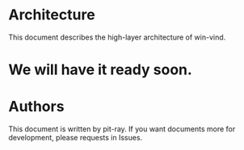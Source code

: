 # Architecture

This document describes the high-layer architecture of win-vind.  

# We will have it ready soon.


# Authors
This document is written by pit-ray. If you want documents more for development, please requests in Issues.  
